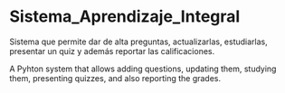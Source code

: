 # Sistema_Aprendizaje_Integral
Sistema que permite dar de alta preguntas, actualizarlas, estudiarlas, presentar un quiz y además reportar las calificaciones.

A Pyhton system that allows adding questions, updating them, studying them, presenting quizzes, and also reporting the grades.
